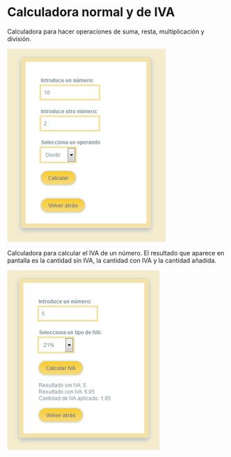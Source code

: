 # Calculadora normal y de IVA

Calculadora para hacer operaciones de suma, resta, multiplicación y división.

![alt img](https://raw.githubusercontent.com/mariogm89/calculator/master/php/calc.PNG)

Calculadora para calcular el IVA de un número. El resultado que aparece en pantalla es la cantidad sin IVA, la cantidad con IVA y la cantidad añadida.

![alt img](https://raw.githubusercontent.com/mariogm89/calculator/master/php/calciva.PNG)

